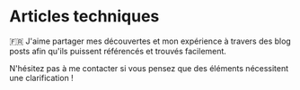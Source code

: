 # Articles techniques

:fr: J'aime partager mes découvertes et mon expérience à travers des blog posts afin qu'ils puissent référencés et trouvés facilement.

N'hésitez pas à me contacter si vous pensez que des éléments nécessitent une clarification !
